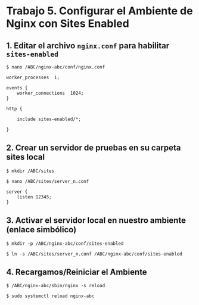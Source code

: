 # Trabajo 5. Configurar el Ambiente de Nginx con Sites Enabled

## 1. Editar el archivo `nginx.conf` para habilitar `sites-enabled`

	$ nano /ABC/nginx-abc/conf/nginx.conf

```
worker_processes  1;

events {
    worker_connections  1024;
}

http {

    include sites-enabled/*;

}
```

## 2. Crear un servidor de pruebas en su carpeta sites local

	$ mkdir /ABC/sites
	
	$ nano /ABC/sites/server_n.conf

```
server {
	listen 12345;
}
```

## 3. Activar el servidor local en nuestro ambiente (enlace simbólico)

	$ mkdir -p /ABC/nginx-abc/conf/sites-enabled

	$ ln -s /ABC/sites/server_n.conf /ABC/nginx-abc/conf/sites-enabled

## 4. Recargamos/Reiniciar el Ambiente

	$ /ABC/nginx-abc/sbin/nginx -s reload

	$ sudo systemctl reload nginx-abc